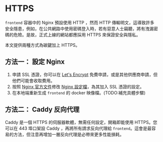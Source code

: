 # HTTPS

`frontend` 容器中的 Nginx 預設使用 HTTP ，然而 HTTP 傳輸明文，這導致許多安全隱患，例如，在公共網路中使用密碼登入時，若有惡意人士竊聽，將有洩漏密碼的危險。是故，正式上線的網站都應採用 HTTPS 來保證安全與隱私。

本文提供兩種方式為碳鍵加上 HTTPS。

## 方法一： 設定 Nginx 

1. 申請 SSL 憑證，你可以在 [Let's Encrypt](https://letsencrypt.org/) 免費申請，或是其他供應商申請，但他們可能會收取費用。
2. 按照 [Nginx 官方文件](http://nginx.org/en/docs/http/configuring_https_servers.html)修改 [Nginx 設定檔](https://github.com/carbon-bond/carbonbond/blob/master/frontend/app/web/deploy/nginx.conf)，為其加入 SSL 憑證的設定。
3. 在本地端重新生成 `frontend` 的 docker 映像檔。(TODO:補充具體步驟)

## 方法二： Caddy 反向代理

Caddy 是一個 HTTPS 的伺服器軟體，無需任何設定，開箱即能使用 HTTPS。您可以在 443 埠口架設 Caddy ，再將所有請求反向代理給 `frontend`。這會是最容易的方法，但注意再增加一層反向代理是必帶來更多性能損耗。
